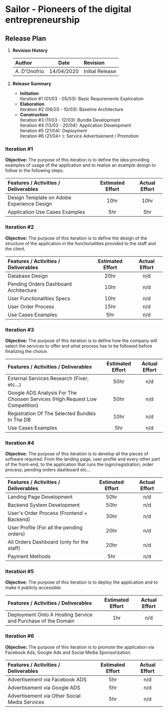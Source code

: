 # Sailor - Pioneers of the digital entrepreneurship
## Release Plan

1. **Revision History**

    | Author       |      Date      |     Revision     |
    |:-------------|:--------------:|:-----------------|
    | A. D'Onofrio | 14/04/2020     |  Initial Release |

2. **Release Summary**
    * **Initiation**  
        Iteration #1 (01/03 - 05/03): Basic Requirements Exploration
    * **Elaboration**  
        Iteration #2 (06/03 - 10/03): Baseline Architecture 
    * **Construction**  
        Iteration #3 (11/03 - 12/03): Bundle Development  
        Iteration #4 (13/03 - 20/04): Application Development  
        Iteration #5 (21/04): Deployment  
        Iteration #6 (21/04+ ): Service Advertisement / Promotion 

### Iteration #1

**Objective:** The purpose of this iteration is to define the idea providing examples of usage of the application and to realize an example design to follow in the following steps.

| Features / Activities / Deliverables       | Estimated Effort | Actual Effort |
|:-------------------------------------------|:----------------:|:-------------:|
| Design Template on Adobe Experience Design |      10hr        |      10hr     |
| Application Use Cases Examples             |       5hr        |       5hr     |

### Iteration #2

**Objective:** The purpose of this iteration is to define the design of the structure of the application in the functionalities provided to the staff and the client.

| Features / Activities / Deliverables       | Estimated Effort | Actual Effort |
|:-------------------------------------------|:----------------:|:-------------:|
| Database Design                            |      20hr        |      n/d      |
| Pending Orders Dashboard Architecture      |      10hr        |      n/d      |
| User Functionalities Specs                 |      10hr        |      n/d      |
| User Order Process                         |      15hr        |      n/d      |
| Use Cases Examples                         |       5hr        |      n/d      |

### Iteration #3

**Objective:** The purpose of this iteration is to define how the company will select the services to offer and what process has to be followed before finalizing the choice.

| Features / Activities / Deliverables                                           | Estimated Effort | Actual Effort |
|:-------------------------------------------------------------------------------|:----------------:|:-------------:|
| External Services Research (Fiver, etc...)                                     |      50hr        |      n/d      |
| Google ADS Analysis For The Choosen Services   (High Request Low Competition)  |      50hr        |      n/d      |
| Registration Of The Selected Bundles In The DB                                 |      10hr        |      n/d      |
| Use Cases Examples                                                             |       5hr        |      n/d      |

### Iteration #4

**Objective:** The purpose of this iteration is to develop all the pieces of software required. From the landing page, user profile and every other part of the front-end, to the application that runs the login/registration, order process, pending orders dashboard etc...

| Features / Activities / Deliverables       | Estimated Effort | Actual Effort |
|:-------------------------------------------|:----------------:|:-------------:|
| Landing Page Development                   |      50hr        |      n/d      |
| Backend System Development                 |      50hr        |      n/d      |
| User's Order Process (Frontend + Backend)  |      30hr        |      n/d      |
| User Profile (For all the pending orders)  |      20hr        |      n/d      |
| All Orders Dashboard (only for the staff)  |      20hr        |      n/d      |
| Payment Methods                            |       5hr        |      n/d      |

### Iteration #5

**Objective:** The purpose of this iteration is to deploy the application and to make it publicly accessible.

| Features / Activities / Deliverables                         | Estimated Effort | Actual Effort |
|:-------------------------------------------------------------|:----------------:|:-------------:|
| Deployment Onto A Hosting Service and Purchase of the Domain |       1hr        |      n/d      |

### Iteration #6

**Objective:** The purpose of this iteration is to promote the application via Facebook Ads, Google Ads and Social Media Sponsorization.

| Features / Activities / Deliverables            | Estimated Effort | Actual Effort |
|:------------------------------------------------|:----------------:|:-------------:|
| Advertisement via Facebook ADS                  |       5hr        |      n/d      |
| Advertisement via Google ADS                    |       5hr        |      n/d      |
| Advertisement via Other Social Media Services   |       5hr        |      n/d      |
